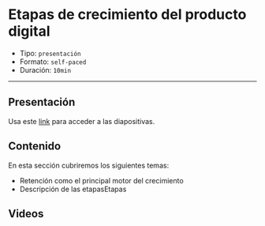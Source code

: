 # Etapas de crecimiento del producto digital

* Tipo: `presentación`
* Formato: `self-paced`
* Duración: `10min`

***

## Presentación
Usa este [link](https://docs.google.com/presentation/d/1D-3zVgmSqLEsQrMvFbHKMbV6Y2BsUaxkcuCeKX0V-HE/edit#slide=id.g3900d46504_0_0) para acceder a las diapositivas.

## Contenido
En esta sección cubriremos los siguientes temas:

* Retención como el principal motor del crecimiento
* Descripción de las etapasEtapas

## Videos

